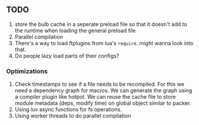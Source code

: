 ## TODO

1. store the bulb cache in a seperate preload file so that it doesn't
   add to the runtime when loading the general preload file
2. Parallel compilation
3. There's a way to load ftplugins from lua's `require`. might wanna look into that.
4. Do people lazy load parts of their configs?

### Optimizations

1. Check timestamps to see if a file needs to be recompiled.
   For this we need a dependency graph for macros.
   We can generate the graph using a compiler plugin like hotpot.
   We can reuse the cache file to store module metadata (deps, modify time) on global object similar to packer.
2. Using luv async functions for fs operations.
3. Using worker threads to do parallel compilation
